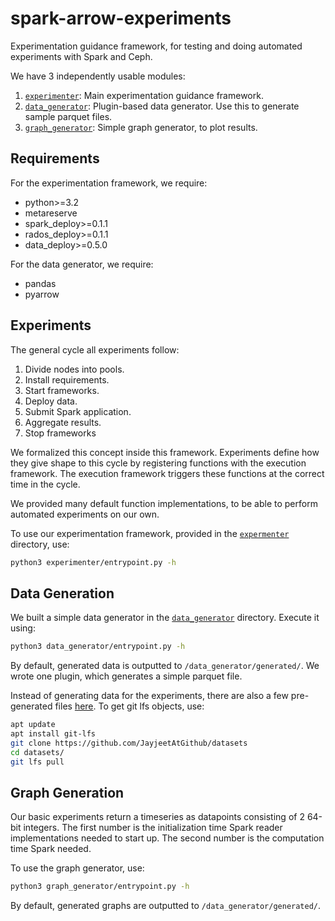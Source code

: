 # spark-arrow-experiments
Experimentation guidance framework, for testing and doing automated experiments with Spark and Ceph.

We have 3 independently usable modules:
 1. [`experimenter`](/experimenter/): Main experimentation guidance framework.
 2. [`data_generator`](/data_generator/): Plugin-based data generator. Use this to generate sample parquet files.
 3. [`graph_generator`](/graph_generator/): Simple graph generator, to plot results.


## Requirements
For the experimentation framework, we require:
 - python>=3.2
 - metareserve
 - spark_deploy>=0.1.1
 - rados_deploy>=0.1.1
 - data_deploy>=0.5.0

For the data generator, we require:
 - pandas
 - pyarrow


## Experiments
The general cycle all experiments follow:
 1. Divide nodes into pools.
 2. Install requirements.
 3. Start frameworks.
 4. Deploy data.
 5. Submit Spark application.
 6. Aggregate results.
 7. Stop frameworks

We formalized this concept inside this framework.
Experiments define how they give shape to this cycle by registering functions with the execution framework.
The execution framework triggers these functions at the correct time in the cycle.

We provided many default function implementations, to be able to perform automated experiments on our own.

To use our experimentation framework, provided in the [`expermenter`](/experimenter/) directory, use:
```bash
python3 experimenter/entrypoint.py -h
```



## Data Generation
We built a simple data generator in the [`data_generator`](/data_generator/) directory.
Execute it using:
```bash
python3 data_generator/entrypoint.py -h
```
By default, generated data is outputted to `/data_generator/generated/`.
We wrote one plugin, which generates a simple parquet file.

Instead of generating data for the experiments, there are also a few pre-generated files [here](https://github.com/JayjeetAtGithub/datasets).
To get git lfs objects, use:
```bash
apt update
apt install git-lfs
git clone https://github.com/JayjeetAtGithub/datasets
cd datasets/
git lfs pull
```



## Graph Generation
Our basic experiments return a timeseries as datapoints consisting of 2 64-bit integers.
The first number is the initialization time Spark reader implementations needed to start up.
The second number is the computation time Spark needed.

To use the graph generator, use:
```bash
python3 graph_generator/entrypoint.py -h
```
By default, generated graphs are outputted to `/data_generator/generated/`.